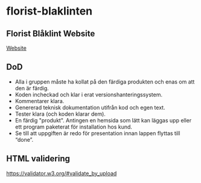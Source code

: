 # florist-blaklinten

## Florist Blåklint Website
[Website](https://ntig-uppsala.github.io/florist-blaklinten/src/)

## DoD
- Alla i gruppen måste ha kollat på den färdiga produkten och enas om att den är färdig.
- Koden incheckad och klar i erat versionshanteringssystem.
- Kommentarer klara.
- Genererad teknisk dokumentation utifrån kod och egen text.
- Tester klara (och koden klarar dem).
- En färdig "produkt". Antingen en hemsida som lätt kan läggas upp eller ett program paketerat för installation hos kund. 
- Se till att uppgiften är redo för presentation innan lappen flyttas till “done”.

## HTML validering
https://validator.w3.org/#validate_by_upload


